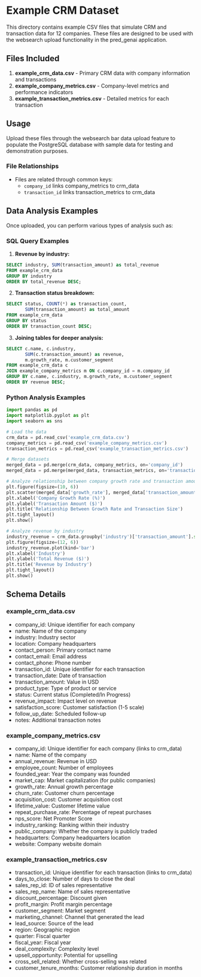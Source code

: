 # Example CRM Dataset

This directory contains example CSV files that simulate CRM and transaction data for 12 companies. These files are designed to be used with the websearch upload functionality in the pred_genai application.

## Files Included

1. **example_crm_data.csv** - Primary CRM data with company information and transactions
2. **example_company_metrics.csv** - Company-level metrics and performance indicators
3. **example_transaction_metrics.csv** - Detailed metrics for each transaction

## Usage

Upload these files through the websearch bar data upload feature to populate the PostgreSQL database with sample data for testing and demonstration purposes.

### File Relationships

- Files are related through common keys:
  - `company_id` links company_metrics to crm_data
  - `transaction_id` links transaction_metrics to crm_data

## Data Analysis Examples

Once uploaded, you can perform various types of analysis such as:

### SQL Query Examples

1. **Revenue by industry:**
```sql
SELECT industry, SUM(transaction_amount) as total_revenue
FROM example_crm_data
GROUP BY industry
ORDER BY total_revenue DESC;
```

2. **Transaction status breakdown:**
```sql
SELECT status, COUNT(*) as transaction_count, 
       SUM(transaction_amount) as total_amount
FROM example_crm_data
GROUP BY status
ORDER BY transaction_count DESC;
```

3. **Joining tables for deeper analysis:**
```sql
SELECT c.name, c.industry, 
       SUM(c.transaction_amount) as revenue,
       m.growth_rate, m.customer_segment
FROM example_crm_data c
JOIN example_company_metrics m ON c.company_id = m.company_id
GROUP BY c.name, c.industry, m.growth_rate, m.customer_segment
ORDER BY revenue DESC;
```

### Python Analysis Examples

```python
import pandas as pd
import matplotlib.pyplot as plt
import seaborn as sns

# Load the data
crm_data = pd.read_csv('example_crm_data.csv')
company_metrics = pd.read_csv('example_company_metrics.csv')
transaction_metrics = pd.read_csv('example_transaction_metrics.csv')

# Merge datasets
merged_data = pd.merge(crm_data, company_metrics, on='company_id')
merged_data = pd.merge(merged_data, transaction_metrics, on='transaction_id')

# Analyze relationship between company growth rate and transaction amounts
plt.figure(figsize=(10, 6))
plt.scatter(merged_data['growth_rate'], merged_data['transaction_amount'])
plt.xlabel('Company Growth Rate (%)')
plt.ylabel('Transaction Amount ($)')
plt.title('Relationship Between Growth Rate and Transaction Size')
plt.tight_layout()
plt.show()

# Analyze revenue by industry
industry_revenue = crm_data.groupby('industry')['transaction_amount'].sum().sort_values(ascending=False)
plt.figure(figsize=(12, 6))
industry_revenue.plot(kind='bar')
plt.xlabel('Industry')
plt.ylabel('Total Revenue ($)')
plt.title('Revenue by Industry')
plt.tight_layout()
plt.show()
```

## Schema Details

### example_crm_data.csv
- company_id: Unique identifier for each company
- name: Name of the company
- industry: Industry sector
- location: Company headquarters
- contact_person: Primary contact name
- contact_email: Email address
- contact_phone: Phone number
- transaction_id: Unique identifier for each transaction
- transaction_date: Date of transaction
- transaction_amount: Value in USD
- product_type: Type of product or service
- status: Current status (Completed/In Progress)
- revenue_impact: Impact level on revenue
- satisfaction_score: Customer satisfaction (1-5 scale)
- follow_up_date: Scheduled follow-up
- notes: Additional transaction notes

### example_company_metrics.csv
- company_id: Unique identifier for each company (links to crm_data)
- name: Name of the company
- annual_revenue: Revenue in USD
- employee_count: Number of employees
- founded_year: Year the company was founded
- market_cap: Market capitalization (for public companies)
- growth_rate: Annual growth percentage
- churn_rate: Customer churn percentage
- acquisition_cost: Customer acquisition cost
- lifetime_value: Customer lifetime value
- repeat_purchase_rate: Percentage of repeat purchases
- nps_score: Net Promoter Score
- industry_ranking: Ranking within their industry
- public_company: Whether the company is publicly traded
- headquarters: Company headquarters location
- website: Company website domain

### example_transaction_metrics.csv
- transaction_id: Unique identifier for each transaction (links to crm_data)
- days_to_close: Number of days to close the deal
- sales_rep_id: ID of sales representative
- sales_rep_name: Name of sales representative
- discount_percentage: Discount given
- profit_margin: Profit margin percentage
- customer_segment: Market segment
- marketing_channel: Channel that generated the lead
- lead_source: Source of the lead
- region: Geographic region
- quarter: Fiscal quarter
- fiscal_year: Fiscal year
- deal_complexity: Complexity level
- upsell_opportunity: Potential for upselling
- cross_sell_related: Whether cross-selling was related
- customer_tenure_months: Customer relationship duration in months 